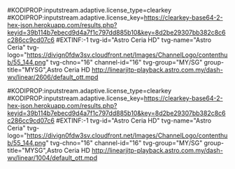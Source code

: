 #KODIPROP:inputstream.adaptive.license_type=clearkey
#KODIPROP:inputstream.adaptive.license_key=https://clearkey-base64-2-hex-json.herokuapp.com/results.php?keyid=39b114b7ebecd9d4a7f1c797dd885b10&key=8d2be29307bb382c8c6c286cc9cd07c6
#EXTINF:-1 tvg-id="Astro Ceria HD" tvg-name="Astro Ceria" tvg-logo="https://divign0fdw3sv.cloudfront.net/Images/ChannelLogo/contenthub/55_144.png" tvg-chno="16" channel-id="16" tvg-group="MY/SG" group-title="MYSG",Astro Ceria HD
http://linearjitp-playback.astro.com.my/dash-wv/linear/2606/default_ott.mpd

#KODIPROP:inputstream.adaptive.license_type=clearkey
#KODIPROP:inputstream.adaptive.license_key=https://clearkey-base64-2-hex-json.herokuapp.com/results.php?keyid=39b114b7ebecd9d4a7f1c797dd885b10&key=8d2be29307bb382c8c6c286cc9cd07c6
#EXTINF:-1 tvg-id="Astro Ceria HD" tvg-name="Astro Ceria" tvg-logo="https://divign0fdw3sv.cloudfront.net/Images/ChannelLogo/contenthub/55_144.png" tvg-chno="16" channel-id="16" tvg-group="MY/SG" group-title="MYSG",Astro Ceria HD
http://linearjitp-playback.astro.com.my/dash-wv/linear/1004/default_ott.mpd
